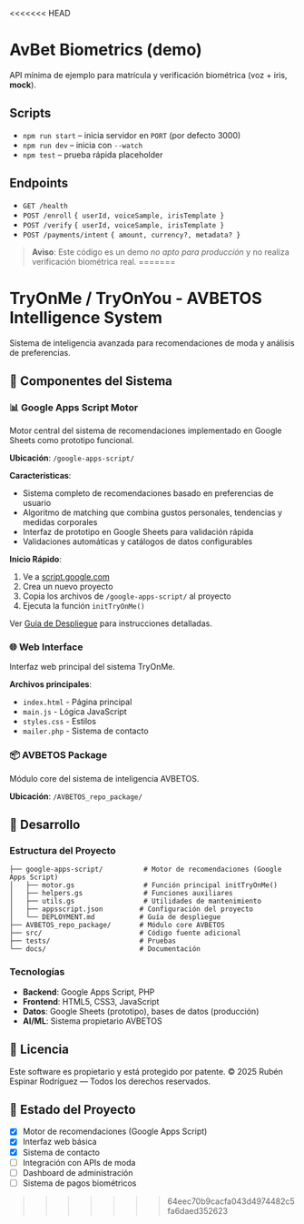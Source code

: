 <<<<<<< HEAD
# AvBet Biometrics (demo)

API mínima de ejemplo para matrícula y verificación biométrica (voz + iris, **mock**).

## Scripts
- `npm run start` – inicia servidor en `PORT` (por defecto 3000)
- `npm run dev` – inicia con `--watch`
- `npm test` – prueba rápida placeholder

## Endpoints
- `GET /health`
- `POST /enroll` `{ userId, voiceSample, irisTemplate }`
- `POST /verify` `{ userId, voiceSample, irisTemplate }`
- `POST /payments/intent` `{ amount, currency?, metadata? }`

> **Aviso**: Este código es un demo *no apto para producción* y no realiza verificación biométrica real.
=======
# TryOnMe / TryOnYou - AVBETOS Intelligence System

Sistema de inteligencia avanzada para recomendaciones de moda y análisis de preferencias.

## 🚀 Componentes del Sistema

### 📊 Google Apps Script Motor
Motor central del sistema de recomendaciones implementado en Google Sheets como prototipo funcional.

**Ubicación**: `/google-apps-script/`

**Características**:
- Sistema completo de recomendaciones basado en preferencias de usuario
- Algoritmo de matching que combina gustos personales, tendencias y medidas corporales
- Interfaz de prototipo en Google Sheets para validación rápida
- Validaciones automáticas y catálogos de datos configurables

**Inicio Rápido**:
1. Ve a [script.google.com](https://script.google.com)
2. Crea un nuevo proyecto
3. Copia los archivos de `/google-apps-script/` al proyecto
4. Ejecuta la función `initTryOnMe()`

Ver [Guía de Despliegue](./google-apps-script/DEPLOYMENT.md) para instrucciones detalladas.

### 🌐 Web Interface
Interfaz web principal del sistema TryOnMe.

**Archivos principales**:
- `index.html` - Página principal
- `main.js` - Lógica JavaScript
- `styles.css` - Estilos
- `mailer.php` - Sistema de contacto

### 📦 AVBETOS Package
Módulo core del sistema de inteligencia AVBETOS.

**Ubicación**: `/AVBETOS_repo_package/`

## 🔧 Desarrollo

### Estructura del Proyecto
```
├── google-apps-script/          # Motor de recomendaciones (Google Apps Script)
│   ├── motor.gs                 # Función principal initTryOnMe()
│   ├── helpers.gs               # Funciones auxiliares
│   ├── utils.gs                 # Utilidades de mantenimiento
│   ├── appsscript.json         # Configuración del proyecto
│   └── DEPLOYMENT.md           # Guía de despliegue
├── AVBETOS_repo_package/       # Módulo core AVBETOS
├── src/                        # Código fuente adicional
├── tests/                      # Pruebas
└── docs/                       # Documentación
```

### Tecnologías
- **Backend**: Google Apps Script, PHP
- **Frontend**: HTML5, CSS3, JavaScript
- **Datos**: Google Sheets (prototipo), bases de datos (producción)
- **AI/ML**: Sistema propietario AVBETOS

## 📝 Licencia

Este software es propietario y está protegido por patente.
© 2025 Rubén Espinar Rodríguez — Todos los derechos reservados.

## 🎯 Estado del Proyecto

- [x] Motor de recomendaciones (Google Apps Script)
- [x] Interfaz web básica
- [x] Sistema de contacto
- [ ] Integración con APIs de moda
- [ ] Dashboard de administración
- [ ] Sistema de pagos biométricos
>>>>>>> 64eec70b9cacfa043d4974482c5fa6daed352623
